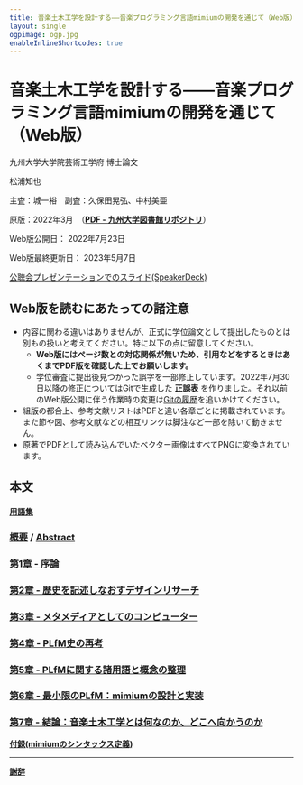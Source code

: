 ```yaml
---
title: 音楽土木工学を設計する——音楽プログラミング言語mimiumの開発を通じて（Web版）
layout: single
ogpimage: ogp.jpg
enableInlineShortcodes: true
---
```

# 音楽土木工学を設計する——音楽プログラミング言語mimiumの開発を通じて（Web版）

九州大学大学院芸術工学府 博士論文

松浦知也

主査：城一裕　副査：久保田晃弘、中村美亜

原版：2022年3月　（[**PDF - 九州大学図書館リポジトリ**](http://hdl.handle.net/2324/4784631)）

Web版公開日： 2022年7月23日

Web版最終更新日： 2023年5月7日

<script defer class="speakerdeck-embed" data-id="0e717d660d6347369fb180efda5ed23d" data-ratio="1.33333333333333" src="//speakerdeck.com/assets/embed.js"></script>

[公聴会プレゼンテーションでのスライド(SpeakerDeck)](https://speakerdeck.com/tomoyanonymous/yin-le-tu-mu-gong-xue-woshe-ji-suru-yin-le-puroguraminguyan-yu-mimiumnokai-fa-wotong-zite)

## Web版を読むにあたっての諸注意

- 内容に関わる違いはありませんが、正式に学位論文として提出したものとは別もの扱いと考えてください。特に以下の点に留意してください。
  - **Web版にはページ数との対応関係が無いため、引用などをするときはあくまでPDF版を確認した上でお願いします。**
  - 学位審査に提出後見つかった誤字を一部修正しています。2022年7月30日以降の修正についてはGitで生成した **[正誤表](./revisions_rendered)** を作りました。それ以前のWeb版公開に伴う作業時の変更は[Gitの履歴](https://github.com/tomoyanonymous/hakuron)を追いかけてください。
- 組版の都合上、参考文献リストはPDFと違い各章ごとに掲載されています。また節や図、参考文献などの相互リンクは脚注など一部を除いて動きません。
- 原著でPDFとして読み込んでいたベクター画像はすべてPNGに変換されています。

## 本文

#### **[用語集](./glossary_rendered)**

### [概要](./abstract_rendered)  /  [Abstract](./abstract_en_rendered)

### [第1章 - 序論](./chapter1_rendered)

### [第2章 - 歴史を記述しなおすデザインリサーチ](./chapter2_rendered)

### [第3章 - メタメディアとしてのコンピューター](./chapter3_rendered)

### [第4章 - PLfM史の再考](./chapter4_rendered)

### [第5章 - PLfMに関する諸用語と概念の整理](./chapter5_rendered)

### [第6章 - 最小限のPLfM：mimiumの設計と実装](./chapter6_rendered)

### [第7章 - 結論：音楽土木工学とは何なのか、どこへ向かうのか](./chapter7_rendered)

**[付録(mimiumのシンタックス定義)](./appendixA_rendered)**


---

**[謝辞](./acknowledgement_rendered)**

